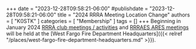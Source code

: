 +++
date = "2023-12-28T09:58:21-06:00"
#publishdate = "2023-12-28T09:58:21-06:00"
title = "2024 RRRA Meeting Location Change"
authors = [ "K0STK" ]
categories = [ "Membership" ]
tags = []
+++
Beginning in January 2024 
[RRRA club meetings / activities](/dates/club-meetings) and
[RRRAES ARES meetings](/date/ares-meetings) will be held at the 
[West Fargo Fire Department Headquarters]({{< relref "/places/west-fargo-fire-department-headquarters.md" >}}).
<!--more-->


